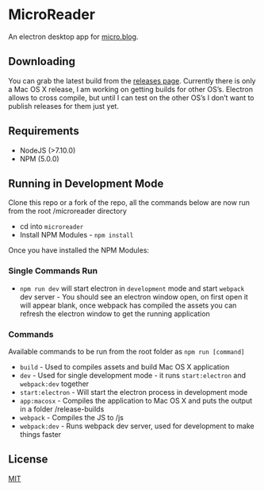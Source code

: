 # MicroReader
An electron desktop app for [micro.blog](http://micro.blog).

## Downloading
You can grab the latest build from the [releases page](https://github.com/matthewroach/microreader/releases).
Currently there is only a Mac OS X release, I am working on getting builds for other OS’s. Electron allows to cross compile, but until I can test on the other OS’s I don’t want to publish releases for them just yet.

## Requirements
* NodeJS (>7.10.0)
* NPM (5.0.0)

## Running in Development Mode
Clone this repo or a fork of the repo, all the commands below are now run from the root /microreader directory

* cd into `microreader`
* Install NPM Modules - `npm install`

Once you have installed the NPM Modules:

### Single Commands Run

* `npm run dev` will start electron in `development` mode and start `webpack` dev server - You should see an electron window open, on first open it will appear blank, once webpack has compiled the assets you can refresh the electron window to get the running application

### Commands
Available commands to be run from the root folder as `npm run [command]`

* `build` - Used to compiles assets and build Mac OS X application
* `dev` - Used for single development mode - it runs `start:electron` and `webpack:dev` together
* `start:electron` - Will start the electron process in development mode
* `app:macosx` - Compiles the application to Mac OS X and puts the output in a folder /release-builds
* `webpack` - Compiles the JS to /js
* `webpack:dev` - Runs webpack dev server, used for development to make things faster


## License
[MIT](LICENSE)
